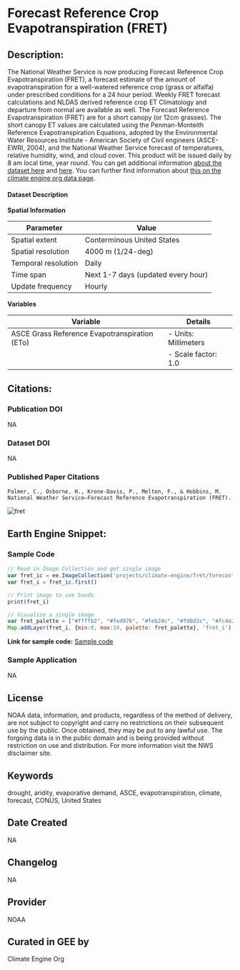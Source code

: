 
# Forecast Reference Crop Evapotranspiration (FRET)

## Description:

The National Weather Service is now producing Forecast Reference Crop Evapotranspiration (FRET), a forecast estimate of the amount of evapotranspiration for a well-watered reference crop (grass or alfalfa) under prescribed conditions for a 24 hour period. Weekly FRET forecast calculations and NLDAS derived reference crop ET Climatology and departure from normal are available as well. The Forecast Reference Evapotranspiration (FRET) are for a short canopy (or 12cm grasses). The short canopy ET values are calculated using the Penman-Monteith Reference Evapotranspiration Equations, adopted by the Environmental Water Resources Institute - American Society of Civil engineers (ASCE-EWRI, 2004), and the National Weather Service forecast of temperatures, relative humidity, wind, and cloud cover. This product will be issued daily by 8 am local time, year round. You can get additional information [about the dataset here](https://ams.confex.com/ams/93Annual/webprogram/Handout/Paper223261/FRET_AMS2013.pdf) and [here](https://www.weather.gov/cae/fretinfo.html). You can further find information about [this on the climate engine org data page](https://support.climateengine.org/article/62-fret).

#### Dataset Description

**Spatial Information**

| Parameter            | Value                          |
|----------------------|--------------------------------|
| Spatial extent       | Conterminous United States     |
| Spatial resolution   | 4000 m (1/24-deg)              |
| Temporal resolution  | Daily                          |
| Time span            | Next 1-7 days (updated every hour) |
| Update frequency     | Hourly                         |

**Variables**

| Variable                  | Details                              |
|---------------------------|--------------------------------------|
| ASCE Grass Reference Evapotranspiration (ETo) | - Units: Millimeters                |
|                           | - Scale factor: 1.0                  |

## Citations:

### Publication DOI

NA

### Dataset DOI

NA

### Published Paper Citations

```
Palmer, C., Osborne, H., Krone-Davis, P., Melton, F., & Hobbins, M. National Weather Service–Forecast Reference Evapotranspiration (FRET).
```

![fret](https://github.com/samapriya/awesome-gee-community-datasets/assets/6677629/6a52aa99-a363-4073-b36c-6eac75ac6978)

## Earth Engine Snippet:

### Sample Code

```js
// Read in Image Collection and get single image
var fret_ic = ee.ImageCollection('projects/climate-engine/fret/forecast/eto')
var fret_i = fret_ic.first()

// Print image to see bands
print(fret_i)

// Visualize a single image
var fret_palette = ["#ffffb2", "#fed976", "#feb24c", "#fd8d3c", "#fc4e2a", "#e31a1c", "#b10026"]
Map.addLayer(fret_i, {min:0, max:10, palette: fret_palette}, 'fret_i')
```

**Link for sample code:** [Sample code](https://code.earthengine.google.com/?scriptPath=users/sat-io/awesome-gee-catalog-examples:agriculture-vegetation-forestry/US-FRET)

### Sample Application

NA

## License

NOAA data, information, and products, regardless of the method of delivery, are not subject to copyright and carry no restrictions on their subsequent use by the public. Once obtained, they may be put to any lawful use. The forgoing data is in the public domain and is being provided without restriction on use and distribution. For more information visit the NWS disclaimer site.

## Keywords

drought, aridity, evaporative demand, ASCE, evapotranspiration, climate, forecast, CONUS, United States

## Date Created

NA

## Changelog

NA

## Provider

NOAA

## Curated in GEE by
Climate Engine Org